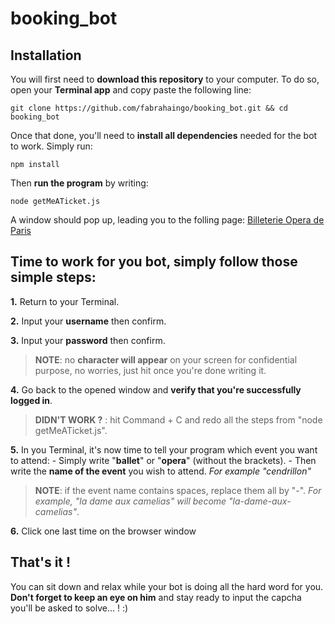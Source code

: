 # booking_bot

## Installation

You will first need to **download this repository** to your computer.
To do so, open your **Terminal app** and copy paste the following line:
```
git clone https://github.com/fabrahaingo/booking_bot.git && cd booking_bot
```

Once that done, you'll need to **install all dependencies** needed for the bot to work.
Simply run:
```
npm install
```

Then **run the program** by writing:
```
node getMeATicket.js
```

A window should pop up, leading you to the folling page: [Billeterie Opera de Paris](https://billetterie.operadeparis.fr/account/login)


## Time to work for you bot, simply follow those simple steps:

**1.** Return to your Terminal.


**2.** Input your **username** then confirm.


**3.** Input your **password** then confirm. 
> **NOTE**: no **character will appear** on your screen for confidential purpose, no worries, just hit <Enter> once you're done writing it.


**4.** Go back to the opened window and **verify that you're successfully logged in**. 
> **DIDN'T WORK ?** : hit Command + C and redo all the steps from "node getMeATicket.js".


**5.** In you Terminal, it's now time to tell your program which event you want to attend:
	   - Simply write "**ballet**" or "**opera**" (without the brackets).
	   - Then write the **name of the event** you wish to attend.
	   *For example "cendrillon"*
> **NOTE**: if the event name contains spaces, replace them all by "-".
*For example, "la dame aux camelias" will become "la-dame-aux-camelias"*.


**6.** Click one last time on the browser window

## That's it !

You can sit down and relax while your bot is doing all the hard word for you.
**Don't forget to keep an eye on him** and stay ready to input the capcha you'll be asked to solve... ! :)
